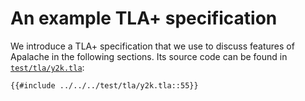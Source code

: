 # An example TLA+ specification

We introduce a TLA+ specification that we use to discuss features of Apalache in
the following sections. Its source code can be found in
[`test/tla/y2k.tla`](https://github.com/informalsystems/apalache/blob/main/test/tla/y2k.tla):

```tla
{{#include ../../../test/tla/y2k.tla::55}}
```

